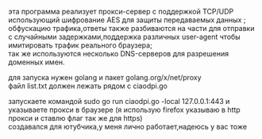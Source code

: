 эта программа реализует прокси-сервер с поддержкой TCP/UDP использующий шифрование AES для защиты передаваемых данных ; </br>
обфускацию трафика,ответы также разбиваются на части для отправки с случайными задержками,поддержка различных user-agent чтобы имитировать трафик реального браузера;</br>
так же используются несколько DNS-серверов для разрешения доменных имен. </br>

для запуска нужен golang и пакет golang.org/x/net/proxy </br>
файл list.txt должен лежать рядом с ciaodpi.go

запускаете командой sudo go run ciaodpi.go -local 127.0.0.1:443 и указываете прокси в браузере (я использую firefox указываю в http прокси и ставлю флаг так же для https) </br>
создавался для ютубчика,у меня лично работает,надеюсь у вас тоже
